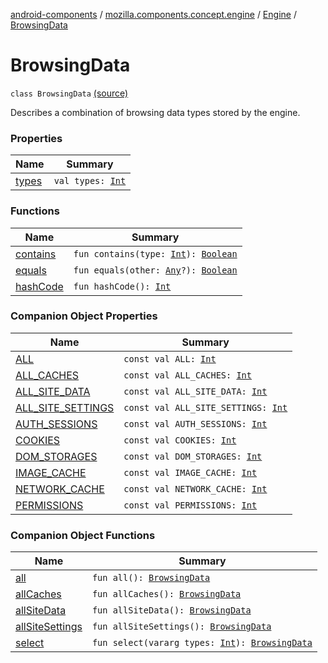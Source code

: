 [android-components](../../../index.md) / [mozilla.components.concept.engine](../../index.md) / [Engine](../index.md) / [BrowsingData](./index.md)

# BrowsingData

`class BrowsingData` [(source)](https://github.com/mozilla-mobile/android-components/blob/master/components/concept/engine/src/main/java/mozilla/components/concept/engine/Engine.kt#L31)

Describes a combination of browsing data types stored by the engine.

### Properties

| Name | Summary |
|---|---|
| [types](types.md) | `val types: `[`Int`](https://kotlinlang.org/api/latest/jvm/stdlib/kotlin/-int/index.html) |

### Functions

| Name | Summary |
|---|---|
| [contains](contains.md) | `fun contains(type: `[`Int`](https://kotlinlang.org/api/latest/jvm/stdlib/kotlin/-int/index.html)`): `[`Boolean`](https://kotlinlang.org/api/latest/jvm/stdlib/kotlin/-boolean/index.html) |
| [equals](equals.md) | `fun equals(other: `[`Any`](https://kotlinlang.org/api/latest/jvm/stdlib/kotlin/-any/index.html)`?): `[`Boolean`](https://kotlinlang.org/api/latest/jvm/stdlib/kotlin/-boolean/index.html) |
| [hashCode](hash-code.md) | `fun hashCode(): `[`Int`](https://kotlinlang.org/api/latest/jvm/stdlib/kotlin/-int/index.html) |

### Companion Object Properties

| Name | Summary |
|---|---|
| [ALL](-a-l-l.md) | `const val ALL: `[`Int`](https://kotlinlang.org/api/latest/jvm/stdlib/kotlin/-int/index.html) |
| [ALL_CACHES](-a-l-l_-c-a-c-h-e-s.md) | `const val ALL_CACHES: `[`Int`](https://kotlinlang.org/api/latest/jvm/stdlib/kotlin/-int/index.html) |
| [ALL_SITE_DATA](-a-l-l_-s-i-t-e_-d-a-t-a.md) | `const val ALL_SITE_DATA: `[`Int`](https://kotlinlang.org/api/latest/jvm/stdlib/kotlin/-int/index.html) |
| [ALL_SITE_SETTINGS](-a-l-l_-s-i-t-e_-s-e-t-t-i-n-g-s.md) | `const val ALL_SITE_SETTINGS: `[`Int`](https://kotlinlang.org/api/latest/jvm/stdlib/kotlin/-int/index.html) |
| [AUTH_SESSIONS](-a-u-t-h_-s-e-s-s-i-o-n-s.md) | `const val AUTH_SESSIONS: `[`Int`](https://kotlinlang.org/api/latest/jvm/stdlib/kotlin/-int/index.html) |
| [COOKIES](-c-o-o-k-i-e-s.md) | `const val COOKIES: `[`Int`](https://kotlinlang.org/api/latest/jvm/stdlib/kotlin/-int/index.html) |
| [DOM_STORAGES](-d-o-m_-s-t-o-r-a-g-e-s.md) | `const val DOM_STORAGES: `[`Int`](https://kotlinlang.org/api/latest/jvm/stdlib/kotlin/-int/index.html) |
| [IMAGE_CACHE](-i-m-a-g-e_-c-a-c-h-e.md) | `const val IMAGE_CACHE: `[`Int`](https://kotlinlang.org/api/latest/jvm/stdlib/kotlin/-int/index.html) |
| [NETWORK_CACHE](-n-e-t-w-o-r-k_-c-a-c-h-e.md) | `const val NETWORK_CACHE: `[`Int`](https://kotlinlang.org/api/latest/jvm/stdlib/kotlin/-int/index.html) |
| [PERMISSIONS](-p-e-r-m-i-s-s-i-o-n-s.md) | `const val PERMISSIONS: `[`Int`](https://kotlinlang.org/api/latest/jvm/stdlib/kotlin/-int/index.html) |

### Companion Object Functions

| Name | Summary |
|---|---|
| [all](all.md) | `fun all(): `[`BrowsingData`](./index.md) |
| [allCaches](all-caches.md) | `fun allCaches(): `[`BrowsingData`](./index.md) |
| [allSiteData](all-site-data.md) | `fun allSiteData(): `[`BrowsingData`](./index.md) |
| [allSiteSettings](all-site-settings.md) | `fun allSiteSettings(): `[`BrowsingData`](./index.md) |
| [select](select.md) | `fun select(vararg types: `[`Int`](https://kotlinlang.org/api/latest/jvm/stdlib/kotlin/-int/index.html)`): `[`BrowsingData`](./index.md) |
